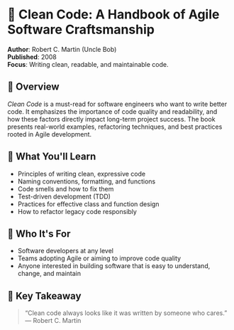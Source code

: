 
# 📘 Clean Code: A Handbook of Agile Software Craftsmanship

**Author**: Robert C. Martin (Uncle Bob)  
**Published**: 2008  
**Focus**: Writing clean, readable, and maintainable code.

## 🧠 Overview
*Clean Code* is a must-read for software engineers who want to write better code. It emphasizes the importance of code quality and readability, and how these factors directly impact long-term project success. The book presents real-world examples, refactoring techniques, and best practices rooted in Agile development.

## 🚀 What You'll Learn
- Principles of writing clean, expressive code  
- Naming conventions, formatting, and functions  
- Code smells and how to fix them  
- Test-driven development (TDD)  
- Practices for effective class and function design  
- How to refactor legacy code responsibly

## 📌 Who It's For
- Software developers at any level  
- Teams adopting Agile or aiming to improve code quality  
- Anyone interested in building software that is easy to understand, change, and maintain

## 🔧 Key Takeaway
> “Clean code always looks like it was written by someone who cares.” — Robert C. Martin
